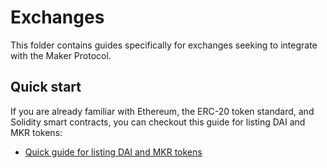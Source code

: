 # Exchanges

This folder contains guides specifically for exchanges seeking to integrate with the Maker Protocol.

## Quick start

If you are already familiar with Ethereum, the ERC-20 token standard, and Solidity smart contracts, you can checkout this guide for listing DAI and MKR tokens:

- [Quick guide for listing DAI and MKR tokens](/exchanges/exchanges-guide/exchanges-guide.md)

